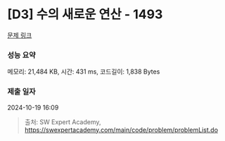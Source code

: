 # [D3] 수의 새로운 연산 - 1493 

[문제 링크](https://swexpertacademy.com/main/code/problem/problemDetail.do?contestProbId=AV2b-QGqADMBBASw) 

### 성능 요약

메모리: 21,484 KB, 시간: 431 ms, 코드길이: 1,838 Bytes

### 제출 일자

2024-10-19 16:09



> 출처: SW Expert Academy, https://swexpertacademy.com/main/code/problem/problemList.do